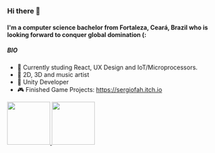 
### Hi there 👋

#### I'm a computer science bachelor from Fortaleza, Ceará, Brazil who is looking forward to conquer global domination (:

##### BIO

- 📖 Currently studing React, UX Design and IoT/Microprocessors.
- 🎨 2D, 3D and music artist
- 🤖 Unity Developer 
- 🎮 Finished Game Projects: https://sergiofah.itch.io

<div>
  <a href="https://github.com/sergiofah">
  <img height="100em" src="https://github-readme-stats.vercel.app/api?username=sergiofah&show_icons=true&theme=dark&include_all_commits=true&count_private=true"/>
  <img height="100em" src="https://github-readme-stats.vercel.app/api/top-langs/?username=sergiofah&layout=compact&langs_count=7&theme=dark"/>
</div>
